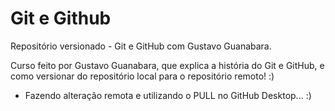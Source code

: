 # Git e Github
 Repositório versionado - Git e GitHub com Gustavo Guanabara.

 Curso feito por Gustavo Guanabara, que explica a história do Git e GitHub, e como versionar do repositório local para o repositório remoto! :)
 
 * Fazendo alteração remota e utilizando o PULL no GitHub Desktop... :)
